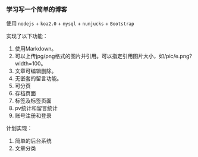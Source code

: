 ### 学习写一个简单的博客
使用 `nodejs` + `koa2.0` + `mysql` + `nunjucks` + `Bootstrap`

实现了以下功能：

1. 使用Markdown。
2. 可以上传jpg/png格式的图片并引用。可以指定引用图片大小，如/pic/e.png?width=100。
3. 文章可编辑删除。
4. 无嵌套的留言功能。
5. 可分页
6. 存档页面
7. 标签及标签页面
8. pv统计和留言统计
9. 账号注册和登录

计划实现：

1. 简单的后台系统
2. 文章分类